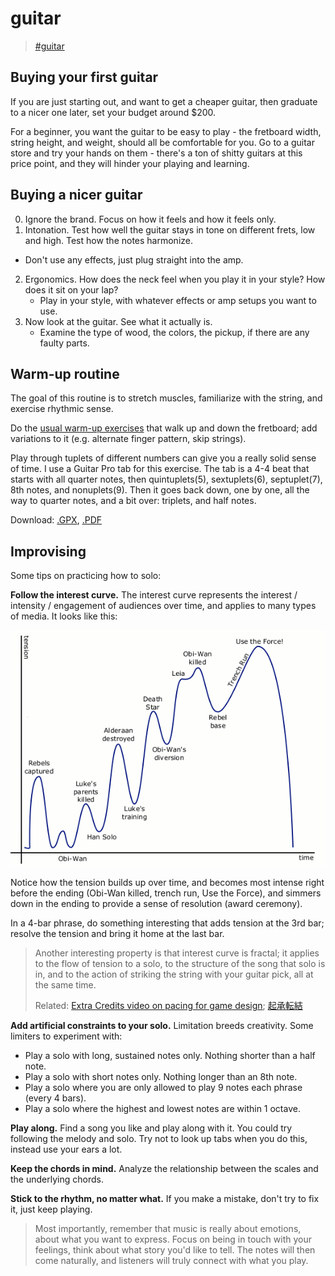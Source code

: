 # guitar

> [\#guitar](https://memex.changbai.li/#tag-guitar)

## Buying your first guitar

If you are just starting out, and want to get a cheaper guitar, then graduate to a nicer one later, set your budget around $200.

For a beginner, you want the guitar to be easy to play - the fretboard width, string height, and weight, should all be comfortable for you. Go to a guitar store and try your hands on them - there's a ton of shitty guitars at this price point, and they will hinder your playing and learning.

## Buying a nicer guitar

0. Ignore the brand. Focus on how it feels and how it feels only.
1. Intonation. Test how well the guitar stays in tone on different frets, low and high. Test how the notes harmonize.
  - Don't use any effects, just plug straight into the amp.
2. Ergonomics. How does the neck feel when you play it in your style? How does it sit on your lap?
	- Play in your style, with whatever effects or amp setups you want to use.
3. Now look at the guitar. See what it actually is.
	- Examine the type of wood, the colors, the pickup, if there are any faulty parts.

## Warm-up routine

The goal of this routine is to stretch muscles, familiarize with the string, and exercise rhythmic sense.

Do the [usual warm-up exercises](https://www.guitarplayer.com/technique/warm-up-time-11-exercises-that-will-help-you-play-even-better) that walk up and down the fretboard; add variations to it \(e.g. alternate finger pattern, skip strings\).

Play through tuplets of different numbers can give you a really solid sense of time. I use a Guitar Pro tab for this exercise. The tab is a 4-4 beat that starts with all quarter notes, then quintuplets\(5\), sextuplets\(6\), septuplet\(7\), 8th notes, and nonuplets\(9\). Then it goes back down, one by one, all the way to quarter notes, and a bit over: triplets, and half notes.

Download: [.GPX](https://www.dropbox.com/s/t7hi820uphfrke6/Tuplet%20Practice.gpx?dl=0), [.PDF](https://www.dropbox.com/s/5lqz5j929bb8pqq/Tuplet%20Practice.pdf?dl=0)

## Improvising

Some tips on practicing how to solo:

**Follow the interest curve.** The interest curve represents the interest / intensity / engagement of audiences over time, and applies to many types of media. It looks like this:

![Interest Curve of Star Wars: A New Hope](../../assets/pacing_01_star_wars.gif)

Notice how the tension builds up over time, and becomes most intense right before the ending \(Obi-Wan killed, trench run, Use the Force\), and simmers down in the ending to provide a sense of resolution \(award ceremony\).

In a 4-bar phrase, do something interesting that adds tension at the 3rd bar; resolve the tension and bring it home at the last bar.

> Another interesting property is that interest curve is fractal; it applies to the flow of tension to a solo, to the structure of the song that solo is in, and to the action of striking the string with your guitar pick, all at the same time.
>
> Related: [Extra Credits video on pacing for game design](https://www.youtube.com/watch?v=5LScL4CWe5E&vl=en); [起承転結](https://en.wikipedia.org/wiki/Kishōtenketsu)

**Add artificial constraints to your solo.** Limitation breeds creativity. Some limiters to experiment with:

* Play a solo with long, sustained notes only. Nothing shorter than a half note.
* Play a solo with short notes only. Nothing longer than an 8th note.
* Play a solo where you are only allowed to play 9 notes each phrase \(every 4 bars\).
* Play a solo where the highest and lowest notes are within 1 octave.

**Play along.** Find a song you like and play along with it. You could try following the melody and solo. Try not to look up tabs when you do this, instead use your ears a lot.

**Keep the chords in mind.** Analyze the relationship between the scales and the underlying chords.

**Stick to the rhythm, no matter what.** If you make a mistake, don't try to fix it, just keep playing.

> Most importantly, remember that music is really about emotions, about what you want to express. Focus on being in touch with your feelings, think about what story you'd like to tell. The notes will then come naturally, and listeners will truly connect with what you play.